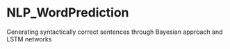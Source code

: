 # NLP_WordPrediction
Generating syntactically correct sentences through Bayesian approach and LSTM networks
